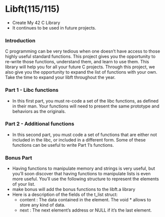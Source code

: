 # Libft(115/115)
+ Create My 42 C Library
+ It continues to be used in future projects.

### Introduction
C programming can be very tedious when one doesn’t have access to those highly useful
standard functions. This project gives you the opportunity to re-write those functions,
understand them, and learn to use them. This library will help you for all your future C
projects.
Through this project, we also give you the opportunity to expand the list of functions
with your own. Take the time to expand your libft throughout the year.

### Part 1 - Libc functions
+ In this first part, you must re-code a set of the libc functions, as defined in their
man. Your functions will need to present the same prototype and behaviors as the originals.


### Part 2 - Additional functions
+ In this second part, you must code a set of functions that are either not included in the
libc, or included in a different form. Some of these functions can be useful to write Part
1’s functions.

### Bonus Part
+ Having functions to manipulate memory and strings is very useful, but you’ll soon
discover that having functions to manipulate lists is even more useful. You’ll use the following structure to represent the elements of your list.
+ make bonus will add the bonus functions to the libft.a library
+ Here is a description of the fields of the t_list struct:
	+ content : The data contained in the element. The void * allows to store any kind of data.
	+ next : The next element’s address or NULL if it’s the last element.
